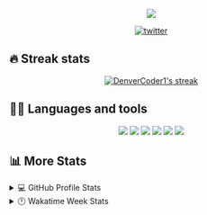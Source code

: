 <p align="center">
  <img src="https://readme-typing-svg.herokuapp.com/?lines=Hello,+world!&center=true&width=380&height=45">
</p>

<!-- Badges template - https://github.com/Ileriayo/markdown-badges -->
<p align="center">
  <a href="https://twitter.com/ktakada42">
    <img alt="twitter" title="Twitter" src="https://img.shields.io/badge/Twitter-%231DA1F2.svg?style=for-the-badge&logo=Twitter&logoColor=white"/></a>
</p>

## 🔥 Streak stats

<!-- GitHub Readme Streak Stats - https://github.com/DenverCoder1/github-readme-streak-stats -->
<p align="center">
  <a href="https://github.com/DenverCoder1/github-readme-streak-stats">
    <img title="🔥 Get streak stats for your profile at git.io/streak-stats" alt="DenverCoder1's streak" src="https://github-readme-streak-stats.herokuapp.com/?user=ktakada42&theme=black-ice&hide_border=true&stroke=0000&background=0D1117&ring=60D9FA&fire=60D9FA&currStreakLabel=60D9FA"/>
  </a>
</p>

## 👨‍💻 Languages and tools

<!-- Badges template - https://github.com/Ileriayo/markdown-badges -->
<p align="center">
<img src="https://img.shields.io/badge/go-%2300ADD8.svg?style=for-the-badge&logo=go&logoColor=white"/>
<img src="https://img.shields.io/badge/java-%23ED8B00.svg?style=for-the-badge&logo=java&logoColor=white"/>
<img src="https://img.shields.io/badge/mysql-%2300f.svg?style=for-the-badge&logo=mysql&logoColor=white"/>
<img src="https://img.shields.io/badge/nginx-%23009639.svg?style=for-the-badge&logo=nginx&logoColor=white"/>
<img src="https://img.shields.io/badge/docker-%230db7ed.svg?style=for-the-badge&logo=docker&logoColor=white"/>
<img src="https://img.shields.io/badge/VIM-%2311AB00.svg?style=for-the-badge&logo=vim&logoColor=white"/>
</p>
  
<!-- ## 📘 Some of my projects

<!-- Repo info cards - https://github.com/anuraghazra/github-readme-stats-->
<!-- Small repo cards (fork) - https://github.com/DenverCoder1/github-readme-stats->
<p align="left">
  <a href="https://github.com/ktakada42/leetcode">
    <img width="240" src="https://denvercoder1-github-readme-stats.vercel.app/api/pin/?username=ktakada42&repo=leetcode&theme=react&bg_color=0D1117&hide_border=true" alt="leetcode"></a>
</p>

-->

## 📊 More Stats

<!-- https://github.com/anuraghazra/github-readme-stats -->
<details> 
  <summary>💻 GitHub Profile Stats</summary>
  <br/>
    <a href="https://github.com/anuraghazra/github-readme-stats"><img alt="ktakada42's Github Stats" src="https://denvercoder1-github-readme-stats.vercel.app/api?username=ktakada42&show_icons=true&count_private=true&theme=react&hide_border=true&bg_color=0D1117" /></a>
  <a href="https://github.com/anuraghazra/github-readme-stats"><img alt="ktakada42's Top Languages" src="https://denvercoder1-github-readme-stats.vercel.app/api/top-langs/?username=ktakada42&langs_count=8&layout=compact&theme=react&hide_border=true&bg_color=0D1117" /></a>
</details>

<!-- https://github.com/anuraghazra/github-readme-stats -->
<details>
  <summary>🕛 Wakatime Week Stats</summary>
  <br/>
  
  [![WakaTime](https://github-readme-stats.vercel.app/api/wakatime?username=ktakada42&hide_border=true&theme=react&bg_color=0D1117)](https://wakatime.com/@ktakada42)
</details>
